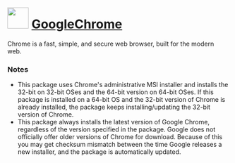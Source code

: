 # <img src="https://cdn.jsdelivr.net/gh/chocolatey/chocolatey-coreteampackages@edba4a5849ff756e767cba86641bea97ff5721fe/icons/chrome.svg" width="48" height="48"/> [GoogleChrome](https://chocolatey.org/packages/GoogleChrome)


Chrome is a fast, simple, and secure web browser, built for the modern web.

### Notes

* This package uses Chrome's administrative MSI installer and installs the 32-bit on 32-bit OSes and the 64-bit version on 64-bit OSes. If this package is installed on a 64-bit OS and the 32-bit version of Chrome is already installed, the package keeps installing/updating the 32-bit version of Chrome.
* This package always installs the latest version of Google Chrome, regardless of the version specified in the package. Google does not officially offer older versions of Chrome for download. Because of this you may get checksum mismatch between the time Google releases a new installer, and the package is automatically updated.

